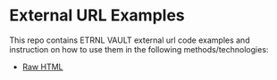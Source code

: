 # External URL Examples

This repo contains ETRNL VAULT external url code examples and instruction on how to use them in the following methods/technologies:
* [Raw HTML](raw-html/README.md)
